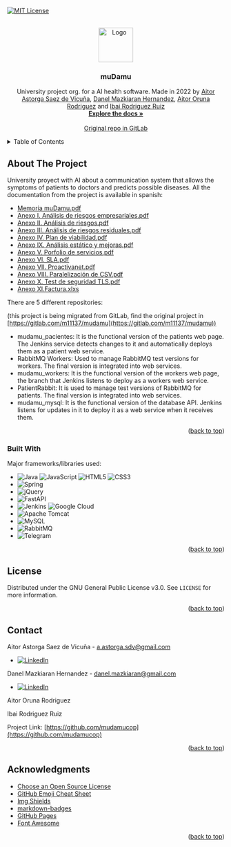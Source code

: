<!-- Improved compatibility of back to top link: See: https://github.com/othneildrew/Best-README-Template/pull/73 -->
<a name="readme-top"></a>
<!--
*** Thanks for checking out the Best-README-Template. If you have a suggestion
*** that would make this better, please fork the repo and create a pull request
*** or simply open an issue with the tag "enhancement".
*** Don't forget to give the project a star!
*** Thanks again! Now go create something AMAZING! :D
-->



<!-- PROJECT SHIELDS -->
<!--
*** I'm using markdown "reference style" links for readability.
*** Reference links are enclosed in brackets [ ] instead of parentheses ( ).
*** See the bottom of this document for the declaration of the reference variables
*** for contributors-url, forks-url, etc. This is an optional, concise syntax you may use.
*** https://www.markdownguide.org/basic-syntax/#reference-style-links
-->

[![MIT License][license-shield]][license-url]



<!-- PROJECT LOGO -->
<br />
<div align="center">
  <a href="https://github.com/mudamucop">
    <img src="https://user-images.githubusercontent.com/44289776/227314664-3b61fa2d-3f41-4a86-b728-89bae820c078.png" alt="Logo" width="80" height="80">
  </a>
  <h3 align="center">muDamu</h3>

  <p align="center">
    University project org. for a AI health software. Made in 2022 by <a href="https://github.com/AitorAstorga">Aitor Astorga Saez de Vicuña</a>, <a href="https://github.com/danmazkih">Danel Mazkiaran Hernandez</a>, <a href="https://github.com/">Aitor Oruna Rodriguez</a> and <a href="https://github.com/">Ibai Rodriguez Ruiz</a>
    <br />
    <a href="https://github.com/mudamucop"><strong>Explore the docs »</strong></a>
    <br />
    <br />
    <a href="https://gitlab.com/m11137/mudamu">Original repo in GitLab</a>
  </p>
</div>



<!-- TABLE OF CONTENTS -->
<details>
  <summary>Table of Contents</summary>
  <ol>
    <li>
      <a href="#about-the-project">About The Project</a>
      <ul>
        <li><a href="#built-with">Built With</a></li>
      </ul>
    </li>
    <li><a href="#license">License</a></li>
    <li><a href="#contact">Contact</a></li>
    <li><a href="#acknowledgments">Acknowledgments</a></li>
  </ol>
</details>



<!-- ABOUT THE PROJECT -->
## About The Project

University proyect with AI about a communication system that allows the symptoms of patients to doctors and predicts possible diseases. All the documentation from the project is available in spanish:

* [Memoria muDamu.pdf](https://drive.google.com/file/d/1IAM3pRX99bEuWPrrH0svgL1GBIQnF2Qc/view?usp=sharing)
* [Anexo I. Análisis de riesgos empresariales.pdf](https://drive.google.com/file/d/1ONU_C--75qDSqa_IN2f-REEnxsd66hBA/view?usp=sharing)
* [Anexo II. Análisis de riesgos.pdf](https://drive.google.com/file/d/1fVRszTYaFhQLtcLVLCQy_mkIPo56qvoV/view?usp=sharing)
* [Anexo III. Análisis de riesgos residuales.pdf](https://drive.google.com/file/d/1S9fq542mSczzD9C4r6Pwd_c9pf_Adcmf/view?usp=sharing)
* [Anexo IV. Plan de viabilidad.pdf](https://drive.google.com/file/d/1OCuG1VxyuEvM2-WMdM2wFSK2tQCkMdtz/view?usp=sharing)
* [Anexo IX. Análisis estático y mejoras.pdf](https://drive.google.com/file/d/1BIX-B85s2VpV9MZSkupipj4JI8i3H6cW/view?usp=sharing)
* [Anexo V. Porfolio de servicios.pdf](https://drive.google.com/file/d/1sGxU4mSglLubvHxuyPFb859pkpcVNa_z/view?usp=sharing)
* [Anexo VI. SLA.pdf](https://drive.google.com/file/d/1EdnxmUTMJEE95iYth0IQglY1XKdSLVMu/view?usp=sharing)
* [Anexo VII. Proactivanet.pdf](https://drive.google.com/file/d/1IMUSMCqTnvMyAsefOV2RyJFTOHUfZzQ0/view?usp=sharing)
* [Anexo VIII. Paralelización de CSV.pdf](https://drive.google.com/file/d/1nMooPUee8zT5qmJm8z9BsB3PUGQmfqHi/view?usp=sharing)
* [Anexo X. Test de seguridad TLS.pdf](https://drive.google.com/file/d/1nMooPUee8zT5qmJm8z9BsB3PUGQmfqHi/view?usp=sharing)
* [Anexo XI.Factura.xlxs](https://docs.google.com/spreadsheets/d/1SuE7a3ppquz_tZZ2iZScp8I7NUMjNv1-/edit?usp=sharing&ouid=106300472442980693433&rtpof=true&sd=true)

There are 5 different repositories:

(this project is being migrated from GitLab, find the original project in [https://gitlab.com/m11137/mudamu](https://gitlab.com/m11137/mudamu))
* mudamu_pacientes: It is the functional version of the patients web page. The Jenkins service detects changes to it and automatically deploys them as a patient web service.
* RabbitMQ Workers: Used to manage RabbitMQ test versions for workers. The final version is integrated into web services.
* mudamu_workers: It is the functional version of the workers web page, the branch that Jenkins listens to deploy as a workers web service.
* PatientRabbit: It is used to manage test versions of RabbitMQ for patients. The final version is integrated into web services.
* mudamu_mysql: It is the functional version of the database API. Jenkins listens for updates in it to deploy it as a web service when it receives them.

<p align="right">(<a href="#readme-top">back to top</a>)</p>



### Built With

Major frameworks/libraries used:

* ![Java](https://img.shields.io/badge/java-%23ED8B00.svg?style=for-the-badge&logo=java&logoColor=white)
![JavaScript](https://img.shields.io/badge/javascript-%23323330.svg?style=for-the-badge&logo=javascript&logoColor=%23F7DF1E)
![HTML5](https://img.shields.io/badge/html5-%23E34F26.svg?style=for-the-badge&logo=html5&logoColor=white)
![CSS3](https://img.shields.io/badge/css3-%231572B6.svg?style=for-the-badge&logo=css3&logoColor=white)
* ![Spring](https://img.shields.io/badge/spring-%236DB33F.svg?style=for-the-badge&logo=spring&logoColor=white)
* ![jQuery](https://img.shields.io/badge/jquery-%230769AD.svg?style=for-the-badge&logo=jquery&logoColor=white)
* ![FastAPI](https://img.shields.io/badge/FastAPI-005571?style=for-the-badge&logo=fastapi)
* ![Jenkins](https://img.shields.io/badge/jenkins-%232C5263.svg?style=for-the-badge&logo=jenkins&logoColor=white)
![Google Cloud](https://img.shields.io/badge/GoogleCloud-%234285F4.svg?style=for-the-badge&logo=google-cloud&logoColor=white)
* ![Apache Tomcat](https://img.shields.io/badge/apache%20tomcat-%23F8DC75.svg?style=for-the-badge&logo=apache-tomcat&logoColor=black)
* ![MySQL](https://img.shields.io/badge/mysql-%2300f.svg?style=for-the-badge&logo=mysql&logoColor=white)
* ![RabbitMQ](https://img.shields.io/badge/Rabbitmq-FF6600?style=for-the-badge&logo=rabbitmq&logoColor=white)
* ![Telegram](https://img.shields.io/badge/Telegram-2CA5E0?style=for-the-badge&logo=telegram&logoColor=white)

<p align="right">(<a href="#readme-top">back to top</a>)</p>



<!-- LICENSE -->
## License

Distributed under the GNU General Public License v3.0. See `LICENSE` for more information.

<p align="right">(<a href="#readme-top">back to top</a>)</p>



<!-- CONTACT -->
## Contact

Aitor Astorga Saez de Vicuña - a.astorga.sdv@gmail.com
* [![LinkedIn][linkedin-shield]][linkedin-url-aitor]

Danel Mazkiaran Hernandez - danel.mazkiaran@gmail.com
* [![LinkedIn][linkedin-shield]][linkedin-url-danel]

Aitor Oruna Rodriguez

Ibai Rodriguez Ruiz

Project Link: [https://github.com/mudamucop](https://github.com/mudamucop)

<p align="right">(<a href="#readme-top">back to top</a>)</p>



<!-- ACKNOWLEDGMENTS -->
## Acknowledgments

* [Choose an Open Source License](https://choosealicense.com)
* [GitHub Emoji Cheat Sheet](https://www.webpagefx.com/tools/emoji-cheat-sheet)
* [Img Shields](https://shields.io)
* [markdown-badges](https://github.com/Ileriayo/markdown-badges#table-of-contents)
* [GitHub Pages](https://pages.github.com)
* [Font Awesome](https://fontawesome.com)

<p align="right">(<a href="#readme-top">back to top</a>)</p>



<!-- MARKDOWN LINKS & IMAGES -->
<!-- https://www.markdownguide.org/basic-syntax/#reference-style-links -->
[contributors-shield]: https://img.shields.io/github/contributors/.svg?style=for-the-badge
[contributors-url]: https://github.com/
[forks-shield]: https://img.shields.io/github/forks/
[forks-url]: https://github.com/
[stars-shield]: https://img.shields.io/github/stars/
[stars-url]: https://github.com/
[issues-shield]: https://img.shields.io/github/issues/
[issues-url]: https://github.com/
[license-shield]: https://img.shields.io/github/license/mudamucop/.github.svg?style=for-the-badge
[license-url]: https://github.com/mudamucop/.github/blob/main/LICENSE
[linkedin-shield]: https://img.shields.io/badge/-LinkedIn-black.svg?style=for-the-badge&logo=linkedin&colorB=555
[linkedin-url-aitor]: https://linkedin.com/in/aitor-astorga-saez-de-vicuña
[linkedin-url-danel]: https://linkedin.com/in/danel-mazkiaran-hernandez-67a970248
